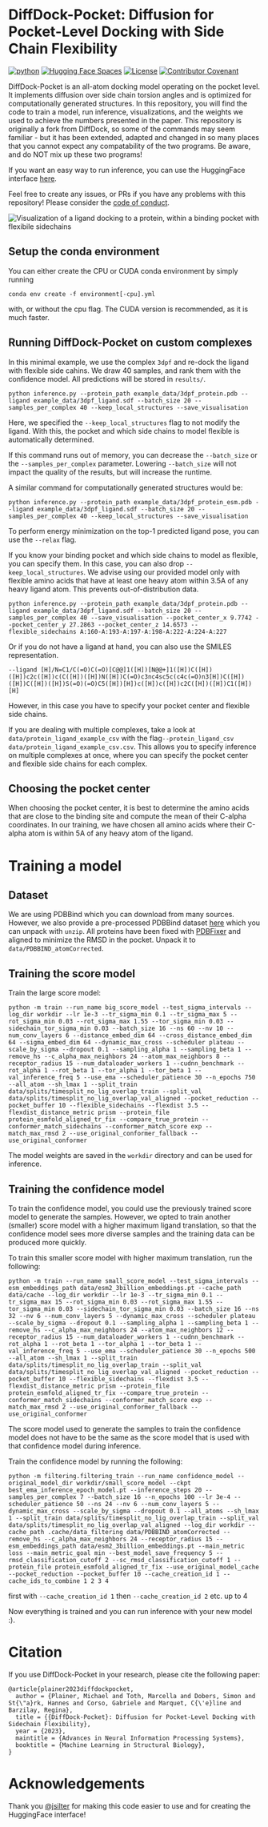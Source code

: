 # DiffDock-Pocket: Diffusion for Pocket-Level Docking with Side Chain Flexibility
[![python](https://img.shields.io/badge/language-python%20-%2300599C.svg?style=flat-square)](https://github.com/plainerman/DiffDock-Pocket)
[![Hugging Face Spaces](https://img.shields.io/badge/%F0%9F%A4%97%20Hugging%20Face-Spaces-blue?style=flat-square)](https://huggingface.co/spaces/reginabarzilaygroup/DiffDock-Pocket-Web)
[![License](https://img.shields.io/github/license/plainerman/DiffDock-Pocket?style=flat-square)](LICENSE)
[![Contributor Covenant](https://img.shields.io/badge/Contributor%20Covenant-v2.1%20adopted-ff69b4.svg?style=flat-square)](CODE_OF_CONDUCT.md)

DiffDock-Pocket is an all-atom docking model operating on the pocket level. It implements diffusion over side chain torsion angles and is optimized for computationally generated structures. In this repository, you will find the code to train a model, run inference, visualizations, and the weights we used to achieve the numbers presented in the paper. 
This repository is originally a fork from DiffDock, so some of the commands may seem familiar - but it has been extended, adapted and changed in so many places that you cannot expect any compatability of the two programs. Be aware, and do NOT mix up these two programs!

If you want an easy way to run inference, you can use the HuggingFace interface [here](https://huggingface.co/spaces/reginabarzilaygroup/DiffDock-Pocket-Web).

Feel free to create any issues, or PRs if you have any problems with this repository! Please consider the [code of conduct](CODE_OF_CONDUCT.md).

![Visualization of a ligand docking to a protein, within a binding pocket with flexibile sidechains](visualizations/docking-visualization.gif)


## Setup the conda environment
You can either create the CPU or CUDA conda environment by simply running
```
conda env create -f environment[-cpu].yml
```
with, or without the cpu flag. The CUDA version is recommended, as it is much faster.

## Running DiffDock-Pocket on custom complexes
In this minimal example, we use the complex `3dpf` and re-dock the ligand with flexible side cahins.
We draw 40 samples, and rank them with the confidence model. All predictions will be stored in `results/`. 

    python inference.py --protein_path example_data/3dpf_protein.pdb --ligand example_data/3dpf_ligand.sdf --batch_size 20 --samples_per_complex 40 --keep_local_structures --save_visualisation

Here, we specified the `--keep_local_structures` flag to not modify the ligand. 
With this, the pocket and which side chains to model flexible is automatically determined.

If this command runs out of memory, you can decrease the `--batch_size` or the `--samples_per_complex` parameter.
Lowering `--batch_size` will not impact the quality of the results, but will increase the runtime.

A similar command for computationally generated structures would be:

    python inference.py --protein_path example_data/3dpf_protein_esm.pdb --ligand example_data/3dpf_ligand.sdf --batch_size 20 --samples_per_complex 40 --keep_local_structures --save_visualisation

To perform energy minimization on the top-1 predicted ligand pose, you can use the `--relax` flag.

If you know your binding pocket and which side chains to model as flexible, you can specify them.
In this case, you can also drop `--keep_local_structures`.
We advise using our provided model only with flexible amino acids that have at least one heavy atom within 3.5A of any heavy ligand atom.
This prevents out-of-distribution data.

    python inference.py --protein_path example_data/3dpf_protein.pdb --ligand example_data/3dpf_ligand.sdf --batch_size 20 --samples_per_complex 40 --save_visualisation --pocket_center_x 9.7742 --pocket_center_y 27.2863 --pocket_center_z 14.6573 --flexible_sidechains A:160-A:193-A:197-A:198-A:222-A:224-A:227

Or if you do not have a ligand at hand, you can also use the SMILES representation. 

    --ligand [H]/N=C1/C(=O)C(=O)[C@@]1([H])[N@@+]1([H])C([H])([H])c2c([H])c(C([H])([H])N([H])C(=O)c3nc4sc5c(c4c(=O)n3[H])C([H])([H])C([H])([H])S(=O)(=O)C5([H])[H])c([H])c([H])c2C([H])([H])C1([H])[H]

However, in this case you have to specify your pocket center and flexible side chains.

If you are dealing with multiple complexes, take a look at `data/protein_ligand_example_csv` with the flag`--protein_ligand_csv data/protein_ligand_example_csv.csv`.
This allows you to specify inference on multiple complexes at once, where you can specify the pocket center and flexible side chains for each complex.

## Choosing the pocket center
When choosing the pocket center, it is best to determine the amino acids that are close to the binding site and compute the mean of their C-alpha coordinates.
In our training, we have chosen all amino acids where their C-alpha atom is within 5A of any heavy atom of the ligand.

# Training a model
## Dataset
We are using PDBBind which you can download from many sources.
However, we also provide a pre-processed PDBBind dataset [here](https://github.com/plainerman/DiffDock-Pocket/releases/tag/v1.0.0) which you can unpack with `unzip`.
All proteins have been fixed with [PDBFixer](https://github.com/openmm/pdbfixer) and aligned to minimize the RMSD in the pocket.
Unpack it to `data/PDBBIND_atomCorrected`.

## Training the score model
Train the large score model:

    python -m train --run_name big_score_model --test_sigma_intervals --log_dir workdir --lr 1e-3 --tr_sigma_min 0.1 --tr_sigma_max 5 --rot_sigma_min 0.03 --rot_sigma_max 1.55 --tor_sigma_min 0.03 --sidechain_tor_sigma_min 0.03 --batch_size 16 --ns 60 --nv 10 --num_conv_layers 6 --distance_embed_dim 64 --cross_distance_embed_dim 64 --sigma_embed_dim 64 --dynamic_max_cross --scheduler plateau --scale_by_sigma --dropout 0.1 --sampling_alpha 1 --sampling_beta 1 --remove_hs --c_alpha_max_neighbors 24 --atom_max_neighbors 8 --receptor_radius 15 --num_dataloader_workers 1 --cudnn_benchmark --rot_alpha 1 --rot_beta 1 --tor_alpha 1 --tor_beta 1 --val_inference_freq 5 --use_ema --scheduler_patience 30 --n_epochs 750 --all_atom --sh_lmax 1 --split_train data/splits/timesplit_no_lig_overlap_train --split_val data/splits/timesplit_no_lig_overlap_val_aligned --pocket_reduction --pocket_buffer 10 --flexible_sidechains --flexdist 3.5 --flexdist_distance_metric prism --protein_file protein_esmfold_aligned_tr_fix --compare_true_protein --conformer_match_sidechains --conformer_match_score exp --match_max_rmsd 2 --use_original_conformer_fallback --use_original_conformer

The model weights are saved in the `workdir` directory and can be used for inference. 

## Training the confidence model
To train the confidence model, you could use the previously trained score model to generate the samples.
However, we opted to train another (smaller) score model with a higher maximum ligand translation, so that the confidence model sees more diverse samples and the training data can be produced more quickly.

To train this smaller score model with higher maximum translation, run the following:

    python -m train --run_name small_score_model --test_sigma_intervals --esm_embeddings_path data/esm2_3billion_embeddings.pt --cache_path data/cache --log_dir workdir --lr 1e-3 --tr_sigma_min 0.1 --tr_sigma_max 15 --rot_sigma_min 0.03 --rot_sigma_max 1.55 --tor_sigma_min 0.03 --sidechain_tor_sigma_min 0.03 --batch_size 16 --ns 32 --nv 6 --num_conv_layers 5 --dynamic_max_cross --scheduler plateau --scale_by_sigma --dropout 0.1 --sampling_alpha 1 --sampling_beta 1 --remove_hs --c_alpha_max_neighbors 24 --atom_max_neighbors 12 --receptor_radius 15 --num_dataloader_workers 1 --cudnn_benchmark --rot_alpha 1 --rot_beta 1 --tor_alpha 1 --tor_beta 1 --val_inference_freq 5 --use_ema --scheduler_patience 30 --n_epochs 500 --all_atom --sh_lmax 1 --split_train data/splits/timesplit_no_lig_overlap_train --split_val data/splits/timesplit_no_lig_overlap_val_aligned --pocket_reduction --pocket_buffer 10 --flexible_sidechains --flexdist 3.5 --flexdist_distance_metric prism --protein_file protein_esmfold_aligned_tr_fix --compare_true_protein --conformer_match_sidechains --conformer_match_score exp --match_max_rmsd 2 --use_original_conformer_fallback --use_original_conformer

The score model used to generate the samples to train the confidence model does not have to be the same as the score model that is used with that confidence model during inference.

Train the confidence model by running the following:

    python -m filtering.filtering_train --run_name confidence_model --original_model_dir workdir/small_score_model --ckpt best_ema_inference_epoch_model.pt --inference_steps 20 --samples_per_complex 7 --batch_size 16 --n_epochs 100 --lr 3e-4 --scheduler_patience 50 --ns 24 --nv 6 --num_conv_layers 5 --dynamic_max_cross --scale_by_sigma --dropout 0.1 --all_atoms --sh_lmax 1 --split_train data/splits/timesplit_no_lig_overlap_train --split_val data/splits/timesplit_no_lig_overlap_val_aligned --log_dir workdir --cache_path .cache/data_filtering data/PDBBIND_atomCorrected --remove_hs --c_alpha_max_neighbors 24 --receptor_radius 15 --esm_embeddings_path data/esm2_3billion_embeddings.pt --main_metric loss --main_metric_goal min --best_model_save_frequency 5 --rmsd_classification_cutoff 2 --sc_rmsd_classification_cutoff 1 --protein_file protein_esmfold_aligned_tr_fix --use_original_model_cache --pocket_reduction --pocket_buffer 10 --cache_creation_id 1 --cache_ids_to_combine 1 2 3 4


first with `--cache_creation_id 1` then `--cache_creation_id 2` etc. up to 4

Now everything is trained and you can run inference with your new model :).

# Citation

If you use DiffDock-Pocket in your research, please cite the following paper:
```
@article{plainer2023diffdockpocket,
  author = {Plainer, Michael and Toth, Marcella and Dobers, Simon and St{\"a}rk, Hannes and Corso, Gabriele and Marquet, C{\'e}line and Barzilay, Regina},
  title = {{DiffDock-Pocket}: Diffusion for Pocket-Level Docking with Sidechain Flexibility},
  year = {2023},
  maintitle = {Advances in Neural Information Processing Systems},
  booktitle = {Machine Learning in Structural Biology},
}
```

# Acknowledgements

Thank you [@jsilter](https://github.com/jsilter) for making this code easier to use and for creating the HuggingFace interface!
